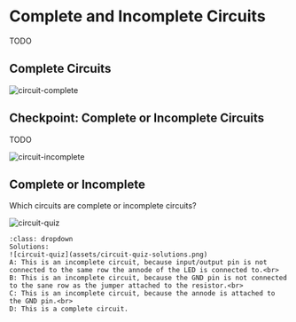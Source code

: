 # Complete and Incomplete Circuits

TODO

## Complete Circuits

![circuit-complete](assets/circuit-complete.png)

## Checkpoint: Complete or Incomplete Circuits

TODO

![circuit-incomplete](assets/circuit-incomplete.png)

## Complete or Incomplete

Which circuits are complete or incomplete circuits?

![circuit-quiz](assets/circuit-quiz.png)

```{admonition} Click here to reveal the solutions.
:class: dropdown
Solutions:
![circuit-quiz](assets/circuit-quiz-solutions.png)
A: This is an incomplete circuit, because input/output pin is not connected to the same row the annode of the LED is connected to.<br>
B: This is an incomplete circuit, because the GND pin is not connected to the sane row as the jumper attached to the resistor.<br>
C: This is an incomplete circuit, because the annode is attached to the GND pin.<br>
D: This is a complete circuit.
```